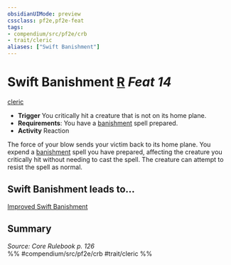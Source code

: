 ```yaml
---
obsidianUIMode: preview
cssclass: pf2e,pf2e-feat
tags:
- compendium/src/pf2e/crb
- trait/cleric
aliases: ["Swift Banishment"]
---
```

# Swift Banishment  [R](rules/core-rulebook/chapter-9-playing-the-game.md#Actions "Reaction") *Feat 14*  
[cleric](rules/traits/cleric.md "Cleric Class Trait")  

- **Trigger** You critically hit a creature that is not on its home plane.
- **Requirements**: You have a [banishment](compendium/spells/banishment.md) spell prepared.
- **Activity** Reaction

The force of your blow sends your victim back to its home plane. You expend a [banishment](compendium/spells/banishment.md) spell you have prepared, affecting the creature you critically hit without needing to cast the spell. The creature can attempt to resist the spell as normal.

## Swift Banishment leads to...

[Improved Swift Banishment](compendium/feats/improved-swift-banishment.md)

## Summary

*Source: Core Rulebook p. 126*  
%% #compendium/src/pf2e/crb #trait/cleric %%